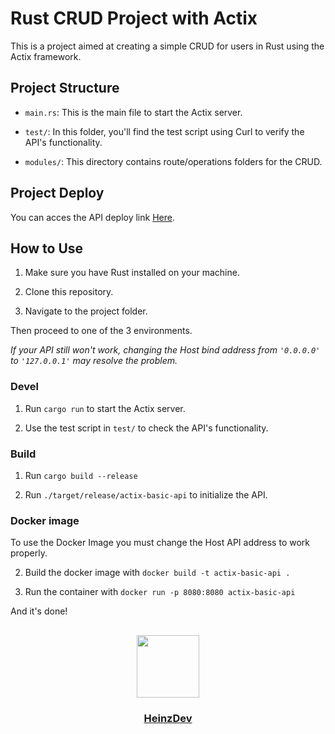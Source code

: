 # Rust CRUD Project with Actix

This is a project aimed at creating a simple CRUD for users in Rust using the Actix framework.

## Project Structure

- `main.rs`: This is the main file to start the Actix server.

- `test/`: In this folder, you'll find the test script using Curl to verify the API's functionality.

- `modules/`: This directory contains route/operations folders for the CRUD.

## Project Deploy

You can acces the API deploy link [Here](https://actix-basic-api.onrender.com/).

## How to Use

1. Make sure you have Rust installed on your machine.

2. Clone this repository.

3. Navigate to the project folder.

Then proceed to one of the 3 environments.

_If your API still won't work, changing the Host bind address from `'0.0.0.0'` to `'127.0.0.1'` may resolve the problem._

### Devel

1. Run `cargo run` to start the Actix server.

2. Use the test script in `test/` to check the API's functionality.

### Build

1. Run `cargo build --release`

2. Run `./target/release/actix-basic-api` to initialize the API.

### Docker image

To use the Docker Image you must change the Host API address to work properly.

2. Build the docker image with `docker build -t actix-basic-api .`

3. Run the container with `docker run -p 8080:8080 actix-basic-api`

And it's done!

##

<div id="header" align="center">
  <a href="https://github.com/HeinzDev/">
    <img src="https://i.imgur.com/RtsYtRt.png" width="100"/>
  </a>
  <a href="https://github.com/HeinzDev/">
    <h3>HeinzDev</h3>  
  </a>
</div>
